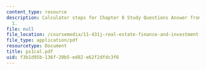 ```yaml
---
content_type: resource
description: Calculator steps for Chapter 8 Study Questions Answer from Problem Set
  1.
file: null
file_location: /coursemedia/11-431j-real-estate-finance-and-investment-fall-2006/f3b1d95b136f20b5ed82e62f2dfdc3f6_ps1cal.pdf
file_type: application/pdf
resourcetype: Document
title: ps1cal.pdf
uid: f3b1d95b-136f-20b5-ed82-e62f2dfdc3f6
---
```

